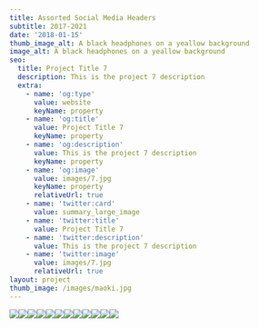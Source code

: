 ```yaml
---
title: Assorted Social Media Headers
subtitle: 2017-2021
date: '2018-01-15'
thumb_image_alt: A black headphones on a yeallow background
image_alt: A black headphones on a yeallow background
seo:
  title: Project Title 7
  description: This is the project 7 description
  extra:
    - name: 'og:type'
      value: website
      keyName: property
    - name: 'og:title'
      value: Project Title 7
      keyName: property
    - name: 'og:description'
      value: This is the project 7 description
      keyName: property
    - name: 'og:image'
      value: images/7.jpg
      keyName: property
      relativeUrl: true
    - name: 'twitter:card'
      value: summary_large_image
    - name: 'twitter:title'
      value: Project Title 7
    - name: 'twitter:description'
      value: This is the project 7 description
    - name: 'twitter:image'
      value: images/7.jpg
      relativeUrl: true
layout: project
thumb_image: /images/maoki.jpg
---
```

![](/images/maoki-244dadc1.jpg)![](/images/miv-dual-9f684fd7.png)![](/images/crest2.png)![](/images/06c40d73244175.5c032e5139ce4.png)![](/images/929d4373244175.5c032e5131ea8.png)![](/images/16bec273244175.5c032e51372ab.png)![](/images/1ab3c273244175.5c032e5136876.png)![](/images/798b4573244175.5c032e513542d.png)![](/images/20cb2373244175.5c032e5137ccf.png)![](/images/a40c3673244175.5c032e5133ecb.png)![](/images/a668cb73244175.5c032e5135e3d.png)![](/images/79fe8973244175.5c032e5132951.png)
